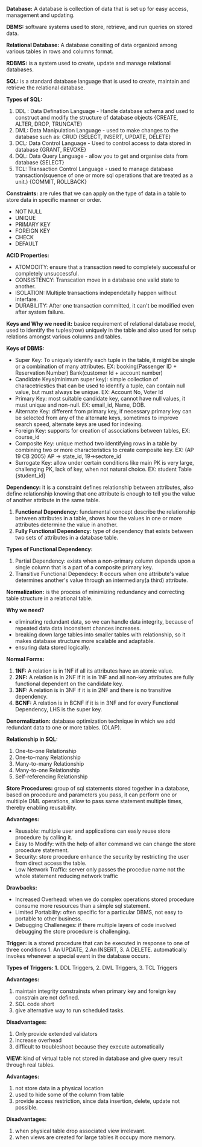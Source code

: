 **Database:**  A database is collection of data that is set up for easy access, management and updating.

**DBMS:** software systems used to store, retrieve, and run queries on stored data.

**Relational Database:** A database consiting of data organized among various tables in rows and columns format.

**RDBMS:** is a system used to create, update and manage relational databases.

**SQL:** is a standard database language that is used to create, maintain and retrieve the relational database.

**Types of SQL:**

1. DDL : Data Defination Language - Handle database schema and used to construct and modify the structure of database objects {CREATE, ALTER, DROP, TRUNCATE}
2. DML: Data Manipulation Language - used to make changes to the database such as: CRUD {SELECT, INSERT, UPDATE, DELETE}
3. DCL: Data Control Language - Used to control access to data stored in database {GRANT, REVOKE}
4. DQL: Data Query Language - allow you to get and organise data from database {SELECT}
5. TCL: Transaction Control Language - used to manage database transaction(squence of one or more sql operations that are treated as a unit.) {COMMIT, ROLLBACK}

**Constraints:** are rules that we can apply on the type of data in a table to store data in specific manner or order.

* NOT NULL
* UNIQUE
* PRIMARY KEY
* FOREIGN KEY
* CHECK
* DEFAULT

**ACID Properties:**

* ATOMOCITY: ensure that a transaction need to completely successful or completely unsuccessful.
* CONSISTENCY: Transcation move in a database one valid state to another.
* ISOLATION: Multiple transactions independetally happen without interfare.
* DURABILITY: After one transaction committed, it can't be modified even after system failure.

**Keys and Why we need it:** basice requirement of relational database model, used to identify the tuples(row) uniquely in the table and also used for setup relations amongst various columns and tables.

**Keys of DBMS:**

* Super Key: To uniquely identify each tuple in the table, it might be single or a combination of many attributes. EX: booking(Passenger ID + Reservation Number) Bank(customer Id + account number)
* Candidate Keys(minimum super key): simple collection of characetricstics that can be used to identify a tuple, can contain null value, but must always be unique. EX: Account No, Voter Id
* Primary Key: most suitable candidate key, cannot have null values, it must unique and non-null. EX: email_id, Name, DOB.
* Alternate Key: different from primary key, if necessary primary key can be selected from any of the alternate keys, sometimes to improve search speed, alternate keys are used for indexing.
* Foreign Key: supports for creation of associations between tables, EX: course_id
* Composite Key: unique method two identifying rows in a table by combining two or more characteristics to create composite key. EX: (AP 19 CB 2005) AP -> state_id, 19->sectore_id
* Surrogate Key: allow under certain conditions like main PK is very large, challenging PK, lack of key, when not natural choice. EX: student Table {student_id}

**Dependency:** it is a constraint defines relationship between attributes, also define relationship knowing that one attribute is enough to tell you the value of another attribute in the same table.

1. **Functional Dependency:** fundamental concept describe the relationship between attributes in a table, shows how the values in one or more attributes determine the value in another.
2. **Fully Functional Dependency:** type of dependency that exists between two sets of attributes in a database table.

**Types of Functional Dependency:**

1. Partial Dependency: exists when a non-primary column depends upon a single column that is a part of a composite primary key.
2. Transitive Functional Dependecy: It occurs when one attribute's value determines another's value through an intermediary(a third) attribute.

**Normalization:** is the process of minimizing redundancy and correcting table structure in a relational table.

**Why we need?**

* eliminating redundant data, so we can handle data integrity, because of repeated data data inconsitent chances increases.
* breaking down large tables into smaller tables with relationship, so it makes database structure more scalable and adaptable.
* ensuring data stored logically.

**Normal Forms:**

1. **1NF:** A relation is in 1NF if all its attributes have an atomic value.
2. **2NF:** A relation is in 2NF if it is in 1NF and all non-key attributes are fully functional dependent on the candidate key.
3. **3NF:** A relation is in 3NF if it is in 2NF and there is no transitive dependency.
4. **BCNF:** A relation is in BCNF if it is in 3NF and for every Functional Dependency, LHS is the super key.

**Denormalization:** database optimization technique in which we add redundant data to one or more tables. (OLAP).

**Relationship in SQL:**

1. One-to-one Relationship
2. One-to-many Relationship
3. Many-to-many Relationship
4. Many-to-one Relationship
5. Self-referencing Relationship

**Store Procedures:** group of sql statements stored together in a database, based on procedure and parameters you pass, it can perform one or multiiple DML operations, allow to pass same statement multiple times, thereby enabling reusability.

**Advantages:**

* Reusable: multiple user and applications can easly reuse store procedure by calling it.
* Easy to Modify: with the help of alter command we can change the store procedure statement.
* Security: store procedure enhance the security by restricting the user from direct access the table.
* Low Network Traffic: server only passes the procedue name not the whole statement reducing network traffic

**Drawbacks:**

* Increased Overhead: when we do complex operations stored procedure consume more resources than a simple sql statement.
* Limited Portability: often specific for a particular DBMS, not easy to portable to other business.
* Debugging Challeneges: if there multiple layers of code involved debugging the store procedure is challenging.


**Trigger:** is a stored procedure that can be executed in response to one of three conditions 1. An UPDATE, 2.An INSERT, 3. A DELETE. automatically invokes whenever a special event in the database occurs.

**Types of Triggers: 1.** DDL Triggers, 2. DML Triggers, 3. TCL Triggers

**Advantages:** 

1. maintain integrity constrainsts when primary key and foreign key constrain are not defined.
2. SQL code short
3. give alternative way to run scheduled tasks.

**Disadvantages:**

1. Only provide extended validators
2. increase overhead
3. difficult to troubleshoot because they execute automatically


**VIEW:** kind of virtual table not stored in database and give query result through real tables.

**Advantages:**

1. not store data in a physical location
2. used to hide some of the column from table
3. provide access restriction, since data insertion, delete, update not possible.

**Disadvantages:**

1. when physical table drop associated view irrelevant.
2. when views are created for large tables it occupy more memory.
